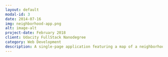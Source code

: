 ```yaml
---
layout: default
modal-id: 3
date: 2014-07-16
img: neighborhood-app.png
alt: image-alt
project-date: February 2018
client: Udacity FullStack Nanodegree
category: Web Development
description: A single-page application featuring a map of a neighborhood with additional map markers functionality to identify popular locations, a search function to easily discover these locations, and a listview to support simple browsing of all locations. A third-party API that provide additional information about each of these locations (such as StreetView images, Wikipedia articles, Yelp reviews, etc).
---
```

